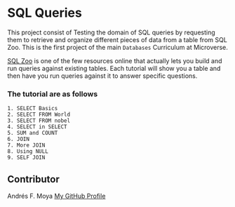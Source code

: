 # SQL Queries

This project consist of Testing the domain of SQL queries by requesting them to retrieve and organize different pieces of data from a table from SQL Zoo. This is the first project of the main `Databases` Curriculum at Microverse.

[SQL Zoo](https://sqlzoo.net/wiki/SQL_Tutorial) is one of the few resources online that actually lets you build and run queries against existing tables. Each tutorial will show you a table and then have you run queries against it to answer specific questions. 

###  The tutorial are as follows
```
1. SELECT Basics
2. SELECT FROM World
3. SELECT FROM nobel
4. SELECT in SELECT
5. SUM and COUNT
6. JOIN
7. More JOIN
8. Using NULL
9. SELF JOIN
```

## Contributor

Andrés F. Moya [My GitHub Profile](https://github.com/AndresFMoya)